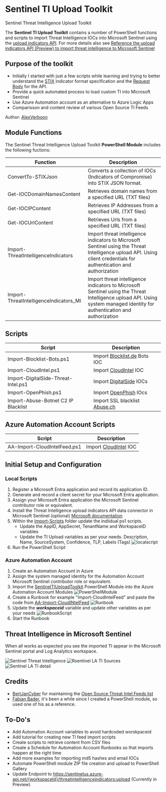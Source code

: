 # Sentinel TI Upload Toolkit

Sentinel Threat Intelligence Upload Toolkit

The **Sentinel TI Upload Toolkit** contains a number of PowerShell functions and scripts to import Threat Intelligence IOCs into Microsoft Sentinel using the [upload indicators API](https://learn.microsoft.com/en-us/azure/sentinel/connect-threat-intelligence-upload-api). For more details also see [Reference the upload indicators API (Preview) to import threat intelligence to Microsoft Sentinel](https://learn.microsoft.com/en-us/azure/sentinel/upload-indicators-api)

## Purpose of the toolkit

- Initially I started with just a few scripts while learning and trying to better understand the [STIX](https://docs.oasis-open.org/cti/stix/v2.1/cs01/stix-v2.1-cs01.html#_muftrcpnf89v) indicator format specification and the [Request Body](https://learn.microsoft.com/en-us/azure/sentinel/upload-indicators-api#request-body) for the API.
- Provide a quick automated process to load custom TI into Microsoft Sentinel
- Use Azure Automation account as an alternative to Azure Logic Apps
- Comparisson and content review of various Open Source TI Feeds

Author: [AlexVerboon](https://twitter.com/alexverboon)

## Module Functions

The Sentinel Threat Intelligence Upload Toolkit **PowerShell Module** includes the following fuctions:

| Function | Description  |
| ----------------------- | -------------------------------------------------------------------------------------- |
| ConvertTo-STIXJson |     Converts a collection of IOCs (Indicators of Compromise) into STIX JSON format. |
| Get-IOCDomainNamesContent | Retrieves domain names from a specified URL (TXT files) |
| Get-IOCIPContent | Retrieves IP Addresses from a specified URL (TXT files) |
| Get-IOCUrlContent | Retrieves Urls from a specified URL (TXT files) |
| Import-ThreatIntelligenceIndicators | Import threat intelligence indicators to Microsoft Sentinel using the Threat Intelligence upload API. Using client credentials for authentication and authorization |
| Import-ThreatIntelligenceIndicators_MI | Import threat intelligence indicators to Microsoft Sentinel using the Threat Intelligence upload API. Using system managed identity for authentication and authorization |

## Scripts

| Script | Description  |
| ----------------------- | -------------------------------------------------------------------------------------- |
| Import-Blocklist-Bots.ps1 | Import [Blocklist.de](https://www.blocklist.de/en/download.html) Bots IOC |
| Import-CloudIntel.ps1 | Import [CloudIntel](https://github.com/unknownhad/CloudIntel) IOC |
| Import-DigitalSide-Threat-Intel.ps1 | Import [DigitalSide](https://osint.digitalside.it/) IOCs |
| Import-OpenPhish.ps1 | Import [OpenPhish](https://openphish.com/) IOcs |
| Import-Abuse-Botnet C2 IP Blacklist | Import SSL blacklist [Abuse.ch](https://sslbl.abuse.ch/) |

## Azure Automation Account Scripts

| Script | Description  |
| ----------------------- | -------------------------------------------------------------------------------------- |
| AA-Import-CloudIntelFeed.ps1 | Import [CloudIntel](https://github.com/unknownhad/CloudIntel) IOC |

## Initial Setup and Configuration

### Local Scripts

1. Register a Microsoft Entra application and record its application ID.
2. Generate and record a client secret for your Microsoft Entra application.
3. Assign your Microsoft Entra application the Microsoft Sentinel contributor role or equivalent.
4. Install the Threat Intelligence upload indicators API data connector in Microsoft Sentinel (optional)
[Microsoft documentation](https://learn.microsoft.com/en-us/azure/sentinel/connect-threat-intelligence-upload-api#instructions)
5. Within the [Import-Scripts](/Import-Scripts/) folder update the indiidual ps1 scripts.
    - Update the AppID, AppSecret, TenantName and WorkspaceID variables
    - Update the TI Upload variables as per your needs. Description, Name, SourceSystem, Confidence, TLP, Labels (Tags)
![localscript](./Assets/localscript.png)
6. Run the PowerShell Script

### Azure Automation Account

1. Create an Automation Account in Azure
2. Assign the system managed identity for the Automation Account Microsoft Sentinel contributor role or equivalent.
3. Import the [SentinelTIUploadToolkit](./Module/SentinelTIUploadToolkit.zip) PowerShell Module into the Azure Automation Account Modules
![PowerShellModule](./Assets/aapsmodule.png)
4. Create a Runbook for example "Import-CloudIntelFeed" and paste the code from [AA-Import-CloudINtelFeed](./Import-Scripts-AutomationAccount/AA-Import-CloudIntelFeed.ps1)
![Runbook](./Assets/runbook.png)
5. Update the ***workspaceid*** variable and update other variables as per your needs
![RunbookScript](./Assets/automationaccount.png)
6. Start the Runbook

## Threat Intelligence in Microsoft Sentinel

When all works as expected you see the imported TI appear in the Microsoft Sentinel portal and Log Analytics workspace.

![Sentinel Threat Intelligence](./Assets/SentinelTI.png)
![Rsentinel LA TI Sources](./Assets/SentinelTIsources.png)
![Sentinel LA TI detail](./Assets/sentineltidetail.png)

## Credits

- [BertJanCyber](https://twitter.com/BertJanCyber) for maintaining the [Open Source Threat Intel Feeds list](https://github.com/Bert-JanP/Open-Source-Threat-Intel-Feeds)
- [Fabian Bader](https://twitter.com/fabian_bader), it's been a while since I created a PowerShell module, so used one of his as a reference.

## To-Do's

- Add Automation Account variables to avoid hardcoded worskpaceid
- Add tutorial for creating new TI feed import scripts
- Create scripts to retrieve content from CSV files
- Create a Schedule for Automation Account Runbooks so that imports happen at the right time
- Add more examples for importing md5 hashes and email IOCs
- Automate PowerShell module ZIP file creation and upload to PowerShell Gallery
- Update Endpoint to https://sentinelus.azure-api.net/{workspaceId}/threatintelligenceindicators:upload (Currently in Preview)
